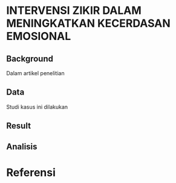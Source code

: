 # INTERVENSI ZIKIR DALAM MENINGKATKAN KECERDASAN EMOSIONAL
## Background
Dalam artikel penelitian
## Data
Studi kasus ini dilakukan
## Result

## Analisis

# Referensi

